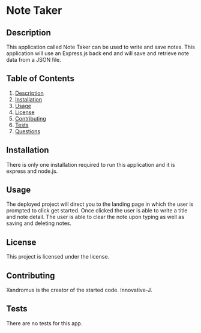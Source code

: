 # Note Taker

## Description
 This application called Note Taker can be used to write and save notes. This application will use an Express.js back end and will save and retrieve note data from a JSON file.

## Table of Contents
1. [Description](#description)
2. [Installation](#installation)
3. [Usage](#usage)
4. [License](#license)
5. [Contributing](#contributing)
6. [Tests](#tests)
7. [Questions](#questions)

## Installation
There is only one installation required to run this application and it is express and node.js.

## Usage
The deployed project will direct you to the landing page in which the user is prompted to click get started. Once clicked the user is able to write a title and note detail. The user is able to clear the note upon typing as well as saving and deleting notes.

## License
This project is licensed under the  license.

## Contributing
Xandromus is the creator of the started code. Innovative-J.

## Tests
There are no tests for this app.
